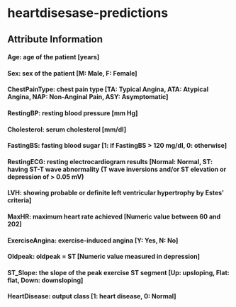 # heartdisesase-predictions


## Attribute Information
#### Age: age of the patient [years]
#### Sex: sex of the patient [M: Male, F: Female]
#### ChestPainType: chest pain type [TA: Typical Angina, ATA: Atypical Angina, NAP: Non-Anginal Pain, ASY: Asymptomatic]
#### RestingBP: resting blood pressure [mm Hg]
#### Cholesterol: serum cholesterol [mm/dl]
#### FastingBS: fasting blood sugar [1: if FastingBS > 120 mg/dl, 0: otherwise]
#### RestingECG: resting electrocardiogram results [Normal: Normal, ST: having ST-T wave abnormality (T wave inversions and/or ST elevation or depression of > 0.05 mV)
#### LVH: showing probable or definite left ventricular hypertrophy by Estes' criteria]
#### MaxHR: maximum heart rate achieved [Numeric value between 60 and 202]
#### ExerciseAngina: exercise-induced angina [Y: Yes, N: No]
#### Oldpeak: oldpeak = ST [Numeric value measured in depression]
#### ST_Slope: the slope of the peak exercise ST segment [Up: upsloping, Flat: flat, Down: downsloping]
#### HeartDisease: output class [1: heart disease, 0: Normal]
